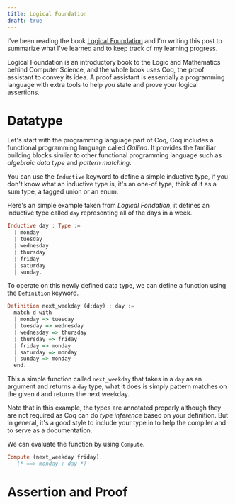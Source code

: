 ```yaml
---
title: Logical Foundation
draft: true
---
```


I've been reading the book [Logical Foundation](https://softwarefoundations.cis.upenn.edu/lf-current/) and I'm writing this post to summarize what I've learned and to keep track of my learning progress.

Logical Foundation is an introductory book to the Logic and Mathematics behind Computer Science, and the whole book uses Coq, the proof assistant to convey its idea. A proof assistant is essentially a programming language with extra tools to help you state and prove your logical assertions.

# Datatype
Let's start with the programming language part of Coq, Coq includes a functional programming language called *Gallina*. It provides the familiar building blocks simliar to other functional programming language such as *algebraic data type* and *pattern matching*.

You can use the `Inductive` keyword to define a simple inductive type, if you don't know what an inductive type is, it's an one-of type, think of it as a sum type, a tagged union or an enum.

Here's an simple example taken from *Logical Fondation*, it defines an inductive type called `day` representing all of the days in a week.
<!-- TODO fix this, supposed to be coq -->
``` haskell
Inductive day : Type :=
  | monday
  | tuesday
  | wednesday
  | thursday
  | friday
  | saturday
  | sunday.
```

To operate on this newly defined data type, we can define a function using the `Definition` keyword.

``` haskell
Definition next_weekday (d:day) : day :=
  match d with
  | monday => tuesday
  | tuesday => wednesday
  | wednesday => thursday
  | thursday => friday
  | friday => monday
  | saturday => monday
  | sunday => monday
  end.
```

This a simple function called `next_weekday` that takes in a `day` as an argument and returns a `day` type, what it does is simply pattern matches on the given `d` and returns the next weekday.

Note that in this example, the types are annotated properly although they are not required as Coq can do *type inference* based on your definition. But in general, it's a good style to include your type in to help the compiler and to serve as a documentation.

We can evaluate the function by using `Compute`.

``` haskell
Compute (next_weekday friday).
-- (* ==> monday : day *)
```

# Assertion and Proof
